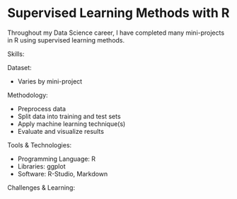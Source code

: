 # Supervised Learning Methods with R
Throughout my Data Science career, I have completed many mini-projects in R using supervised learning methods. 

Skills:



Dataset:
- Varies by mini-project

Methodology:
- Preprocess data
- Split data into training and test sets
- Apply machine learning technique(s)
- Evaluate and visualize results

Tools & Technologies:
- Programming Language: R
- Libraries: ggplot
- Software: R-Studio, Markdown

Challenges & Learning:
